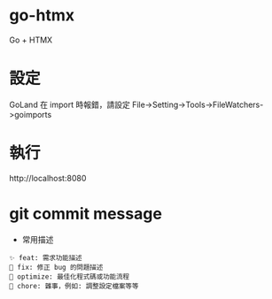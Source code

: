 # go-htmx
Go + HTMX

# 設定
GoLand 在 import 時報錯，請設定 File->Setting->Tools->FileWatchers->goimports

# 執行
http://localhost:8080

# git commit message
- 常用描述
```
✨ feat: 需求功能描述
🐛 fix: 修正 bug 的問題描述
💄 optimize: 最佳化程式碼或功能流程
🔧 chore: 雜事，例如: 調整設定檔案等等 
```
